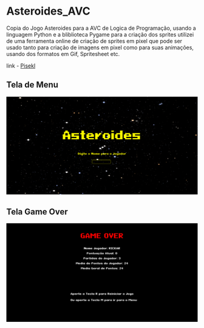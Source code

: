 # Asteroides_AVC

Copia do Jogo Asteroides para a AVC de Logica de Programação, usando a linguagem Python e a bliblioteca Pygame
para a criação dos sprites utilizei de uma ferramenta online de criação de sprites em pixel que pode ser usado tanto para criação de imagens
em pixel como para suas animações, usando dos formatos em Gif, Spritesheet etc.

link - [Pisekl](https://www.piskelapp.com/)

## Tela de Menu
![Tela Menu](./Prints_Telas/Tela_menu.png)

## Tela Game Over
![Tela GameOver](./Prints_Telas/Tela_game_over.png)

